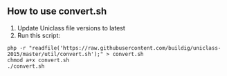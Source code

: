 ## How to use convert.sh

1. Update Uniclass file versions to latest
2. Run this script:

```
php -r "readfile('https://raw.githubusercontent.com/buildig/uniclass-2015/master/util/convert.sh');" > convert.sh
chmod a+x convert.sh
./convert.sh
```
